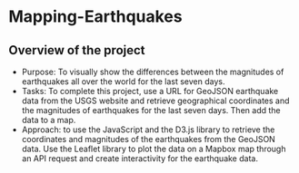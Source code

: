 # Mapping-Earthquakes

## Overview of the project
- Purpose: To visually show the differences between the magnitudes of earthquakes all over the world for the last seven days.
- Tasks: To complete this project, use a URL for GeoJSON earthquake data from the USGS website and retrieve geographical coordinates and the magnitudes of earthquakes for the last seven days. Then add the data to a map.
- Approach: to use the JavaScript and the D3.js library to retrieve the coordinates and magnitudes of the earthquakes from the GeoJSON data. Use the Leaflet library to plot the data on a Mapbox map through an API request and create interactivity for the earthquake data.
